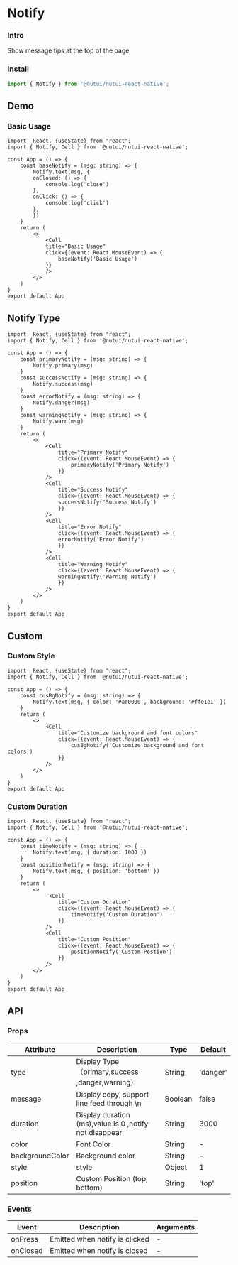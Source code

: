 #  Notify

### Intro

Show message tips at the top of the page

### Install
```javascript
import { Notify } from '@nutui/nutui-react-native';
```

## Demo

### Basic Usage

```SnackPlayer name=Notify
import  React, {useState} from "react";
import { Notify, Cell } from '@nutui/nutui-react-native';

const App = () => {
    const baseNotify = (msg: string) => {
        Notify.text(msg, {
        onClosed: () => {
            console.log('close')
        },
        onClick: () => {
            console.log('click')
        },
        })
    }
    return (
        <>
            <Cell
            title="Basic Usage"
            click={(event: React.MouseEvent) => {
                baseNotify('Basic Usage')
            }}
            />
        </>
    )
}
export default App
```

## Notify Type


```SnackPlayer name=Notify
import  React, {useState} from "react";
import { Notify, Cell } from '@nutui/nutui-react-native';

const App = () => {
    const primaryNotify = (msg: string) => {
        Notify.primary(msg)
    }
    const successNotify = (msg: string) => {
        Notify.success(msg)
    }
    const errorNotify = (msg: string) => {
        Notify.danger(msg)
    }
    const warningNotify = (msg: string) => {
        Notify.warn(msg)
    }
    return (
        <>
            <Cell
                title="Primary Notify"
                click={(event: React.MouseEvent) => {
                    primaryNotify('Primary Notify')
                }}
            />
            <Cell
                title="Success Notify"
                click={(event: React.MouseEvent) => {
                successNotify('Success Notify')
                }}
            />
            <Cell
                title="Error Notify"
                click={(event: React.MouseEvent) => {
                errorNotify('Error Notify')
                }}
            />
            <Cell
                title="Warning Notify"
                click={(event: React.MouseEvent) => {
                warningNotify('Warning Notify')
                }}
            />
        </>
    )
}
export default App
```


## Custom
### Custom Style

```SnackPlayer name=Notify
import  React, {useState} from "react";
import { Notify, Cell } from '@nutui/nutui-react-native';

const App = () => {
    const cusBgNotify = (msg: string) => {
        Notify.text(msg, { color: '#ad0000', background: '#ffe1e1' })
    }
    return (
        <>
            <Cell
                title="Customize background and font colors"
                click={(event: React.MouseEvent) => {
                    cusBgNotify('Customize background and font colors')
                }}
            />
        </>
    )
}
export default App
```



### Custom Duration

```SnackPlayer name=Notify
import  React, {useState} from "react";
import { Notify, Cell } from '@nutui/nutui-react-native';

const App = () => {
    const timeNotify = (msg: string) => {
        Notify.text(msg, { duration: 1000 })
    }
    const positionNotify = (msg: string) => {
        Notify.text(msg, { position: 'bottom' })
    }
    return (
        <>
             <Cell
                title="Custom Duration"
                click={(event: React.MouseEvent) => {
                    timeNotify('Custom Duration')
                }}
            />
            <Cell
                title="Custom Position"
                click={(event: React.MouseEvent) => {
                    positionNotify('Custom Postion')
                }}
            />
        </>
    )
}
export default App
```




## API
    
### Props
    
| Attribute      | Description                                    | Type          | Default   |
|------------|-------------------------------------------------------|---------------|----------|
| type       | Display Type（primary,success ,danger,warning）      | String        | 'danger' |
| message    | Display copy, support line feed through \n              | Boolean       | false    |
| duration   | Display duration (ms),value is 0 ,notify not disappear | String        | 3000     |
| color      | Font Color                                               | String        | -        |
| backgroundColor | Background color                                         | String        | -        |
| style | style                                        | Object | 1        |
| position | Custom Position (top, bottom)                               | String | 'top'        |

### Events

| Event | Description         | Arguments |
|--------|--------------|----------|
| onPress  | Emitted when notify is clicked | -       |
| onClosed | Emitted when notify is closed | -       |

